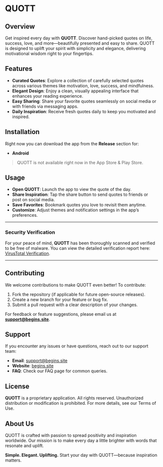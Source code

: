 # QUOTT

## Overview

Get inspired every day with **QUOTT**. Discover hand-picked quotes on life, success, love, and more—beautifully presented and easy to share. QUOTT is designed to uplift your spirit with simplicity and elegance, delivering motivational wisdom right to your fingertips.

## Features

* **Curated Quotes**: Explore a collection of carefully selected quotes across various themes like motivation, love, success, and mindfulness.
* **Elegant Design**: Enjoy a clean, visually appealing interface that enhances your reading experience.
* **Easy Sharing**: Share your favorite quotes seamlessly on social media or with friends via messaging apps.
* **Daily Inspiration**: Receive fresh quotes daily to keep you motivated and inspired.

## Installation

Right now you can download the app from the **Release** section for:

* **Android**

> QUOTT is not available right now in the App Store & Play Store.

## Usage

* **Open QUOTT**: Launch the app to view the quote of the day.
* **Share Inspiration**: Tap the share button to send quotes to friends or post on social media.
* **Save Favorites**: Bookmark quotes you love to revisit them anytime.
* **Customize**: Adjust themes and notification settings in the app’s preferences.

---

### **Security Verification**

For your peace of mind, **QUOTT** has been thoroughly scanned and verified to be free of malware. You can view the detailed verification report here: [VirusTotal Verification](https://www.virustotal.com/gui/file/f0a3f3933a5132590b157644d402380e3e8107892ff4f34ecdb80830d32d70eb/detection).

---

## Contributing

We welcome contributions to make QUOTT even better! To contribute:

1. Fork the repository (if applicable for future open-source releases).
2. Create a new branch for your feature or bug fix.
3. Submit a pull request with a clear description of your changes.

For feedback or feature suggestions, please email us at **[support@begins.site](mailto:support@begins.site)**.

## Support

If you encounter any issues or have questions, reach out to our support team:

* **Email**: [support@begins.site](mailto:support@begins.site)
* **Website**: [begins.site](https://begins.site)
* **FAQ**: Check our FAQ page for common queries.

## License

**QUOTT** is a proprietary application. All rights reserved. Unauthorized distribution or modification is prohibited. For more details, see our Terms of Use.

## About Us

QUOTT is crafted with passion to spread positivity and inspiration worldwide. Our mission is to make every day a little brighter with words that resonate and uplift.

**Simple. Elegant. Uplifting.**
Start your day with QUOTT—because inspiration matters.
